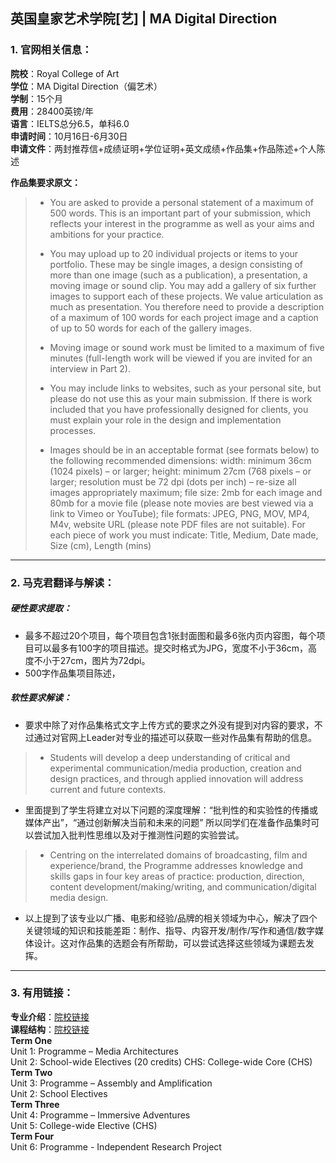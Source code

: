 ## 英国皇家艺术学院[艺] | MA Digital Direction


### 1. 官网相关信息：

**院校**：Royal College of Art  
**学位**：MA Digital Direction（偏艺术）   
**学制**：15个月  
**费用**：28400英镑/年  
**语言**：IELTS总分6.5，单科6.0     
**申请时间**：10月16日-6月30日  
**申请文件**：两封推荐信+成绩证明+学位证明+英文成绩+作品集+作品陈述+个人陈述

**作品集要求原文：**   

> -	You are asked to provide a personal statement of a maximum of 500 words. This is an important part of your submission, which reflects your interest in the programme as well as your aims and ambitions for your practice. 
> 
> -	You may upload up to 20 individual projects or items to your portfolio. These may be single images, a design consisting of more than one image (such as a publication), a presentation, a moving image or sound clip. You may add a gallery of six further images to support each of these projects. We value articulation as much as presentation. You therefore need to provide a description of a maximum of 100 words for each project image and a caption of up to 50 words for each of the gallery images.
> -	Moving image or sound work must be limited to a maximum of five minutes (full-length work will be viewed if you are invited for an interview in Part 2).
> 
> -	You may include links to websites, such as your personal site, but please do not use this as your main submission. If there is work included that you have professionally designed for clients, you must explain your role in the design and implementation processes.
> 
> -	Images should be in an acceptable format (see formats below) to the following recommended dimensions: width: minimum 36cm (1024 pixels) – or larger; height: minimum 27cm (768 pixels – or larger; resolution must be 72 dpi (dots per inch) – re-size all images appropriately maximum; file size: 2mb for each image and 80mb for a movie file (please note movies are best viewed via a link to Vimeo or YouTube); file formats: JPEG, PNG, MOV, MP4, M4v, website URL (please note PDF files are not suitable). For each piece of work you must indicate: Title, Medium, Date made, Size (cm), Length (mins)


---


### 2. 马克君翻译与解读：

##### 硬性要求提取：
- 最多不超过20个项目，每个项目包含1张封面图和最多6张内页内容图，每个项目可以最多有100字的项目描述。提交时格式为JPG，宽度不小于36cm，高度不小于27cm，图片为72dpi。
- 500字作品集项目陈述，



##### 软性要求解读：
- 要求中除了对作品集格式文字上传方式的要求之外没有提到对内容的要求，不过通过对官网上Leader对专业的描述可以获取一些对作品集有帮助的信息。

> - Students will develop a deep understanding of critical and experimental communication/media production, creation and design practices, and through applied innovation will address current and future contexts.

- 里面提到了学生将建立对以下问题的深度理解：“批判性的和实验性的传播或媒体产出”，“通过创新解决当前和未来的问题”
所以同学们在准备作品集时可以尝试加入批判性思维以及对于推测性问题的实验尝试。

> - Centring on the interrelated domains of broadcasting, film and experience/brand, the Programme addresses knowledge and skills gaps in four key areas of practice: production, direction, content development/making/writing, and communication/digital media design.

- 以上提到了该专业以广播、电影和经验/品牌的相关领域为中心，解决了四个关键领域的知识和技能差距：制作、指导、内容开发/制作/写作和通信/数字媒体设计。这对作品集的选题会有所帮助，可以尝试选择这些领域为课题去发挥。

---


### 3. 有用链接：

**专业介绍**：[院校链接](https://www.rca.ac.uk/schools/school-of-communication/digital-direction/)  
**课程结构**：[院校链接](https://www.rca.ac.uk/schools/school-of-communication/digital-direction/ma-programme-description/)  
**Term One**  
Unit 1: Programme – Media Architectures  
Unit 2: School-wide Electives (20 credits) CHS: College-wide Core (CHS)  
**Term Two**  
Unit 3: Programme – Assembly and Amplification  
Unit 2: School Electives  
**Term Three**  
Unit 4: Programme – Immersive Adventures  
Unit 5: College-wide Elective (CHS)  
**Term Four**  
Unit 6: Programme - Independent Research Project

